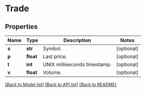 # Trade

## Properties
Name | Type | Description | Notes
------------ | ------------- | ------------- | -------------
**s** | **str** | Symbol. | [optional] 
**p** | **float** | Last price. | [optional] 
**t** | **int** | UNIX milliseconds timestamp. | [optional] 
**v** | **float** | Volume. | [optional] 

[[Back to Model list]](../README.md#documentation-for-models) [[Back to API list]](../README.md#documentation-for-api-endpoints) [[Back to README]](../README.md)


